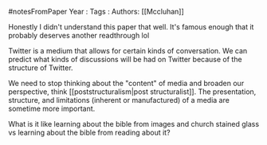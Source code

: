 #notesFromPaper
Year   :
Tags   :
Authors: [[Mccluhan]]

Honestly I didn't understand this paper that well. It's famous enough that it probably deserves another readthrough lol

Twitter is a medium that allows for certain kinds of conversation. We can predict what kinds of discussions will be had on Twitter because of the structure of Twitter. 

We need to stop thinking about the "content" of media and broaden our perspective, think [[poststructuralism|post structuralist]]. The presentation, structure, and limitations (inherent or manufactured) of a media are sometime more important.

What is it like learning about the bible from images and church stained glass vs learning about the bible from reading about it?
